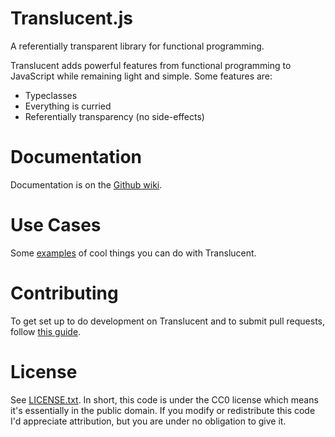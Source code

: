 # Translucent.js

A referentially transparent library for functional programming.

Translucent adds powerful features from functional programming to JavaScript while remaining light and simple. Some features are:

  - Typeclasses
  - Everything is curried
  - Referentially transparency (no side-effects)


# Documentation

Documentation is on the [Github wiki](https://github.com/jpotterm/translucent-js/wiki/API).


# Use Cases

Some [examples](https://github.com/jpotterm/translucent-js/wiki/Use-Cases) of cool things you can do with Translucent.


# Contributing

To get set up to do development on Translucent and to submit pull requests, follow [this guide](https://github.com/jpotterm/translucent-js/wiki/Contributing).


# License

See [LICENSE.txt](https://github.com/jpotterm/translucent-js/blob/master/LICENSE.txt). In short, this code is under the CC0 license which means it's essentially in the public domain. If you modify or redistribute this code I'd appreciate attribution, but you are under no obligation to give it.
